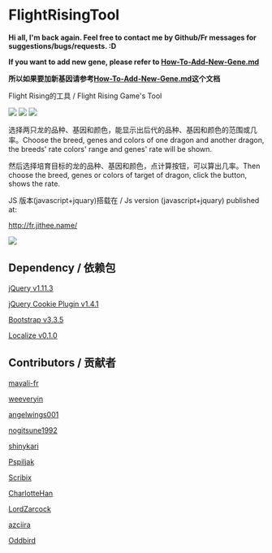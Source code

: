 # FlightRisingTool
**Hi all, I'm back again. Feel free to contact me by Github/Fr messages for suggestions/bugs/requests. :D**

**If you want to add new gene, please refer to [How-To-Add-New-Gene.md](How-To-Add-New-Gene.md)**

**所以如果要加新基因请参考[How-To-Add-New-Gene.md](How-To-Add-New-Gene.md)这个文档**

Flight Rising的工具 / Flight Rising Game's Tool

![](http://fr.jithee.name/img/GuMaoCP.png)
![](http://fr.jithee.name/img/BlueCP.png)
![](http://fr.jithee.name/img/TundraCP.png)

选择两只龙的品种、基因和颜色，能显示出后代的品种、基因和颜色的范围或几率。Choose the breed, genes and colors of one dragon and another dragon, the breeds' rate colors' range and genes' rate will be shown.

然后选择培育目标的龙的品种、基因和颜色，点计算按钮，可以算出几率。Then choose the breed, genes or colors of target of dragon, click the button, shows the rate.

JS 版本(javascript+jquary)搭载在 / Js version (javascript+jquary) published at: 

http://fr.jithee.name/

![](http://fr.jithee.name/img/Rate.PNG)

## Dependency / 依赖包

[jQuery v1.11.3](https://github.com/jquery/jquery)

[jQuery Cookie Plugin v1.4.1](https://github.com/carhartl/jquery-cookie)

[Bootstrap v3.3.5](https://github.com/twbs/bootstrap)

[Localize v0.1.0](https://github.com/coderifous/jquery-localize)

## Contributors / 贡献者

[mayali-fr](https://github.com/mayali-fr)

[weeveryin](https://github.com/weeveryin)

[angelwings001](https://github.com/angelwings001)

[nogitsune1992](https://github.com/nogitsune1992)

[shinykari](https://github.com/shinykari)

[Pspiljak](https://github.com/Pspiljak)

[Scribix](https://github.com/Scribix)

[CharlotteHan](https://github.com/CharlotteHan)

[LordZarcock](https://github.com/LordZarcock)

[azciira](https://github.com/azciira)

[Oddbird](https://github.com/Oddlybird)

